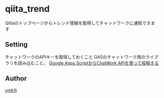 # qiita_trend
Qiitaのトップページからトレンド情報を取得してチャットワークに通知できます

## Setting
チャットワークのAPIキーを取得しておくこと
GASのチャットワーク用のライブラリを読み込むこと。
[Google Apps ScriptからChatWork APIを使って投稿する](https://qiita.com/y_minowa/items/39db8ca5bffc9c440caf)

## Author

[ymk1t](https://github.com/ymk1t)
